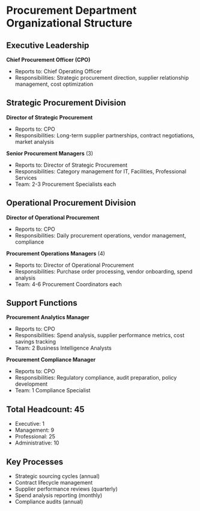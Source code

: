# Procurement Department Organizational Structure

## Executive Leadership
**Chief Procurement Officer (CPO)**
- Reports to: Chief Operating Officer
- Responsibilities: Strategic procurement direction, supplier relationship management, cost optimization

## Strategic Procurement Division
**Director of Strategic Procurement**
- Reports to: CPO
- Responsibilities: Long-term supplier partnerships, contract negotiations, market analysis

**Senior Procurement Managers** (3)
- Reports to: Director of Strategic Procurement
- Responsibilities: Category management for IT, Facilities, Professional Services
- Team: 2-3 Procurement Specialists each

## Operational Procurement Division
**Director of Operational Procurement**
- Reports to: CPO
- Responsibilities: Daily procurement operations, vendor management, compliance

**Procurement Operations Managers** (4)
- Reports to: Director of Operational Procurement
- Responsibilities: Purchase order processing, vendor onboarding, spend analysis
- Team: 4-6 Procurement Coordinators each

## Support Functions
**Procurement Analytics Manager**
- Reports to: CPO
- Responsibilities: Spend analysis, supplier performance metrics, cost savings tracking
- Team: 2 Business Intelligence Analysts

**Procurement Compliance Manager**
- Reports to: CPO
- Responsibilities: Regulatory compliance, audit preparation, policy development
- Team: 1 Compliance Specialist

## Total Headcount: 45
- Executive: 1
- Management: 9
- Professional: 25
- Administrative: 10

## Key Processes
- Strategic sourcing cycles (annual)
- Contract lifecycle management
- Supplier performance reviews (quarterly)
- Spend analysis reporting (monthly)
- Compliance audits (annual)